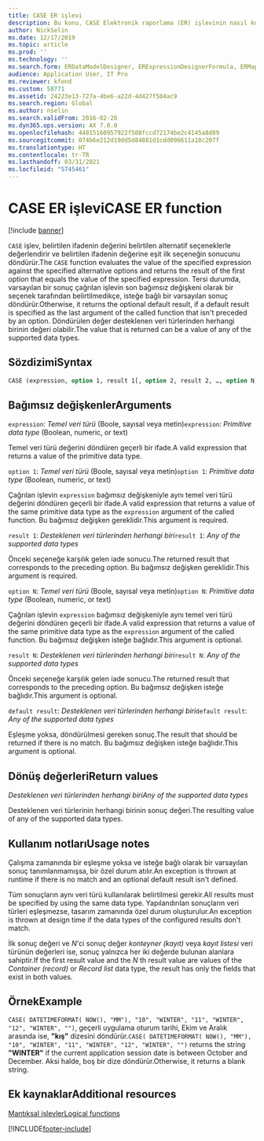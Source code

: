 ```yaml
---
title: CASE ER işlevi
description: Bu konu, CASE Elektronik raporlama (ER) işlevinin nasıl kullanıldığı hakkında bilgi sağlar.
author: NickSelin
ms.date: 12/17/2019
ms.topic: article
ms.prod: ''
ms.technology: ''
ms.search.form: ERDataModelDesigner, ERExpressionDesignerFormula, ERMappedFormatDesigner, ERModelMappingDesigner
audience: Application User, IT Pro
ms.reviewer: kfend
ms.custom: 58771
ms.assetid: 24223e13-727a-4be6-a22d-4d427f504ac9
ms.search.region: Global
ms.author: nselin
ms.search.validFrom: 2016-02-28
ms.dyn365.ops.version: AX 7.0.0
ms.openlocfilehash: 44815160957922f508fccd72174be2c4145a8d89
ms.sourcegitcommit: 074b6e212d19dd5d84881d1cdd096611a18c207f
ms.translationtype: HT
ms.contentlocale: tr-TR
ms.lasthandoff: 03/31/2021
ms.locfileid: "5745461"
---
```

# <a name="case-er-function"></a><span data-ttu-id="ae945-103">CASE ER işlevi</span><span class="sxs-lookup"><span data-stu-id="ae945-103">CASE ER function</span></span>

[!include [banner](../includes/banner.md)]

<span data-ttu-id="ae945-104">`CASE` işlev, belirtilen ifadenin değerini belirtilen alternatif seçeneklerle değerlendirir ve belirtilen ifadenin değerine eşit ilk seçeneğin sonucunu döndürür.</span><span class="sxs-lookup"><span data-stu-id="ae945-104">The `CASE` function evaluates the value of the specified expression against the specified alternative options and returns the result of the first option that equals the value of the specified expression.</span></span> <span data-ttu-id="ae945-105">Tersi durumda, varsayılan bir sonuç çağrılan işlevin son bağımsız değişkeni olarak bir seçenek tarafından belirtilmedikçe, isteğe bağlı bir varsayılan sonuç döndürür.</span><span class="sxs-lookup"><span data-stu-id="ae945-105">Otherwise, it returns the optional default result, if a default result is specified as the last argument of the called function that isn't preceded by an option.</span></span> <span data-ttu-id="ae945-106">Döndürülen değer desteklenen veri türlerinden herhangi birinin değeri olabilir.</span><span class="sxs-lookup"><span data-stu-id="ae945-106">The value that is returned can be a value of any of the supported data types.</span></span>

## <a name="syntax"></a><span data-ttu-id="ae945-107">Sözdizimi</span><span class="sxs-lookup"><span data-stu-id="ae945-107">Syntax</span></span>

```vb
CASE (expression, option 1, result 1[, option 2, result 2, …, option N, result N, default result])
```

## <a name="arguments"></a><span data-ttu-id="ae945-108">Bağımsız değişkenler</span><span class="sxs-lookup"><span data-stu-id="ae945-108">Arguments</span></span>

<span data-ttu-id="ae945-109">`expression`: *Temel veri türü* (Boole, sayısal veya metin)</span><span class="sxs-lookup"><span data-stu-id="ae945-109">`expression`: *Primitive data type* (Boolean, numeric, or text)</span></span>

<span data-ttu-id="ae945-110">Temel veri türü değerini döndüren geçerli bir ifade.</span><span class="sxs-lookup"><span data-stu-id="ae945-110">A valid expression that returns a value of the primitive data type.</span></span>

<span data-ttu-id="ae945-111">`option 1`: *Temel veri türü* (Boole, sayısal veya metin)</span><span class="sxs-lookup"><span data-stu-id="ae945-111">`option 1`: *Primitive data type* (Boolean, numeric, or text)</span></span>

<span data-ttu-id="ae945-112">Çağrılan işlevin `expression` bağımsız değişkeniyle aynı temel veri türü değerini döndüren geçerli bir ifade.</span><span class="sxs-lookup"><span data-stu-id="ae945-112">A valid expression that returns a value of the same primitive data type as the `expression` argument of the called function.</span></span> <span data-ttu-id="ae945-113">Bu bağımsız değişken gereklidir.</span><span class="sxs-lookup"><span data-stu-id="ae945-113">This argument is required.</span></span>

<span data-ttu-id="ae945-114">`result 1`: *Desteklenen veri türlerinden herhangi biri*</span><span class="sxs-lookup"><span data-stu-id="ae945-114">`result 1`: *Any of the supported data types*</span></span>

<span data-ttu-id="ae945-115">Önceki seçeneğe karşılık gelen iade sonucu.</span><span class="sxs-lookup"><span data-stu-id="ae945-115">The returned result that corresponds to the preceding option.</span></span> <span data-ttu-id="ae945-116">Bu bağımsız değişken gereklidir.</span><span class="sxs-lookup"><span data-stu-id="ae945-116">This argument is required.</span></span>

<span data-ttu-id="ae945-117">`option N`: *Temel veri türü* (Boole, sayısal veya metin)</span><span class="sxs-lookup"><span data-stu-id="ae945-117">`option N`: *Primitive data type* (Boolean, numeric, or text)</span></span>

<span data-ttu-id="ae945-118">Çağrılan işlevin `expression` bağımsız değişkeniyle aynı temel veri türü değerini döndüren geçerli bir ifade.</span><span class="sxs-lookup"><span data-stu-id="ae945-118">A valid expression that returns a value of the same primitive data type as the `expression` argument of the called function.</span></span> <span data-ttu-id="ae945-119">Bu bağımsız değişken isteğe bağlıdır.</span><span class="sxs-lookup"><span data-stu-id="ae945-119">This argument is optional.</span></span>

<span data-ttu-id="ae945-120">`result N`: *Desteklenen veri türlerinden herhangi biri*</span><span class="sxs-lookup"><span data-stu-id="ae945-120">`result N`: *Any of the supported data types*</span></span>

<span data-ttu-id="ae945-121">Önceki seçeneğe karşılık gelen iade sonucu.</span><span class="sxs-lookup"><span data-stu-id="ae945-121">The returned result that corresponds to the preceding option.</span></span> <span data-ttu-id="ae945-122">Bu bağımsız değişken isteğe bağlıdır.</span><span class="sxs-lookup"><span data-stu-id="ae945-122">This argument is optional.</span></span>

<span data-ttu-id="ae945-123">`default result`: *Desteklenen veri türlerinden herhangi biri*</span><span class="sxs-lookup"><span data-stu-id="ae945-123">`default result`: *Any of the supported data types*</span></span>

<span data-ttu-id="ae945-124">Eşleşme yoksa, döndürülmesi gereken sonuç.</span><span class="sxs-lookup"><span data-stu-id="ae945-124">The result that should be returned if there is no match.</span></span> <span data-ttu-id="ae945-125">Bu bağımsız değişken isteğe bağlıdır.</span><span class="sxs-lookup"><span data-stu-id="ae945-125">This argument is optional.</span></span>

## <a name="return-values"></a><span data-ttu-id="ae945-126">Dönüş değerleri</span><span class="sxs-lookup"><span data-stu-id="ae945-126">Return values</span></span>

<span data-ttu-id="ae945-127">*Desteklenen veri türlerinden herhangi biri*</span><span class="sxs-lookup"><span data-stu-id="ae945-127">*Any of the supported data types*</span></span>

<span data-ttu-id="ae945-128">Desteklenen veri türlerinin herhangi birinin sonuç değeri.</span><span class="sxs-lookup"><span data-stu-id="ae945-128">The resulting value of any of the supported data types.</span></span>

## <a name="usage-notes"></a><span data-ttu-id="ae945-129">Kullanım notları</span><span class="sxs-lookup"><span data-stu-id="ae945-129">Usage notes</span></span>

<span data-ttu-id="ae945-130">Çalışma zamanında bir eşleşme yoksa ve isteğe bağlı olarak bir varsayılan sonuç tanımlanmamışsa, bir özel durum atılır.</span><span class="sxs-lookup"><span data-stu-id="ae945-130">An exception is thrown at runtime if there is no match and an optional default result isn't defined.</span></span>

<span data-ttu-id="ae945-131">Tüm sonuçların aynı veri türü kullanılarak belirtilmesi gerekir.</span><span class="sxs-lookup"><span data-stu-id="ae945-131">All results must be specified by using the same data type.</span></span> <span data-ttu-id="ae945-132">Yapılandırılan sonuçların veri türleri eşleşmezse, tasarım zamanında özel durum oluşturulur.</span><span class="sxs-lookup"><span data-stu-id="ae945-132">An exception is thrown at design time if the data types of the configured results don't match.</span></span>

<span data-ttu-id="ae945-133">İlk sonuç değeri ve *N*'ci sonuç değer *konteyner (kayıt)* veya *kayıt listesi* veri türünün değerleri ise, sonuç yalnızca her iki değerde bulunan alanlara sahiptir.</span><span class="sxs-lookup"><span data-stu-id="ae945-133">If the first result value and the *N* th result value are values of the *Container (record)* or *Record list* data type, the result has only the fields that exist in both values.</span></span>

## <a name="example"></a><span data-ttu-id="ae945-134">Örnek</span><span class="sxs-lookup"><span data-stu-id="ae945-134">Example</span></span>

<span data-ttu-id="ae945-135">`CASE( DATETIMEFORMAT( NOW(), "MM"), "10", "WINTER", "11", "WINTER", "12", "WINTER", "")`, geçerli uygulama oturum tarihi, Ekim ve Aralık arasında ise, **"kış"** dizesini döndürür.</span><span class="sxs-lookup"><span data-stu-id="ae945-135">`CASE( DATETIMEFORMAT( NOW(), "MM"), "10", "WINTER", "11", "WINTER", "12", "WINTER", "")` returns the string **"WINTER"** if the current application session date is between October and December.</span></span> <span data-ttu-id="ae945-136">Aksi halde, boş bir dize döndürür.</span><span class="sxs-lookup"><span data-stu-id="ae945-136">Otherwise, it returns a blank string.</span></span>

## <a name="additional-resources"></a><span data-ttu-id="ae945-137">Ek kaynaklar</span><span class="sxs-lookup"><span data-stu-id="ae945-137">Additional resources</span></span>

[<span data-ttu-id="ae945-138">Mantıksal işlevler</span><span class="sxs-lookup"><span data-stu-id="ae945-138">Logical functions</span></span>](er-functions-category-logical.md)


[!INCLUDE[footer-include](../../../includes/footer-banner.md)]